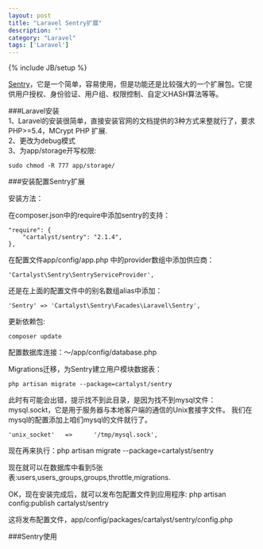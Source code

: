 ```yaml
---
layout: post
title: "Laravel Sentry扩展"
description: ""
category: "Laravel"
tags: ['Laravel']
---
```

{% include JB/setup %}

[Sentry](https://cartalyst.com/manual/sentry)，它是一个简单，容易使用，但是功能还是比较强大的一个扩展包。它提供用户授权、身份验证、用户组、权限控制、自定义HASH算法等等。 
<!--more-->

###Laravel安装    
1、Laravel的安装很简单，直接安装官网的文档提供的3种方式来整就行了，要求PHP>=5.4，MCrypt PHP 扩展.  
2、更改为debug模式  
3、为app/storage开写权限: 

	sudo chmod -R 777 app/storage/  

###安装配置Sentry扩展    

安装方法：

在composer.json中的require中添加sentry的支持： 

	"require": {
        "cartalyst/sentry": "2.1.4",
    },

在配置文件app/config/app.php 中的provider数组中添加供应商：

	'Cartalyst\Sentry\SentryServiceProvider',

还是在上面的配置文件中的别名数组alias中添加：

	'Sentry' => 'Cartalyst\Sentry\Facades\Laravel\Sentry',

更新依赖包:

	composer update

配置数据库连接：～/app/config/database.php

Migrations迁移，为Sentry建立用户模块数据表：

	php artisan migrate --package=cartalyst/sentry

此时有可能会出错，提示找不到此目录，是因为找不到mysql文件：mysql.sockt，它是用于服务器与本地客户端的通信的Unix套接字文件。
我们在mysql的配置添加上咱们mysql的文件就行了。
	
	'unix_socket'   =>      '/tmp/mysql.sock',

现在再来执行：php artisan migrate --package=cartalyst/sentry  

现在就可以在数据库中看到5张表:users,users_groups,groups,throttle,migrations.

OK，现在安装完成后，就可以发布包配置文件到应用程序:
	php artisan config:publish cartalyst/sentry

这将发布配置文件，app/config/packages/cartalyst/sentry/config.php


###Sentry使用






